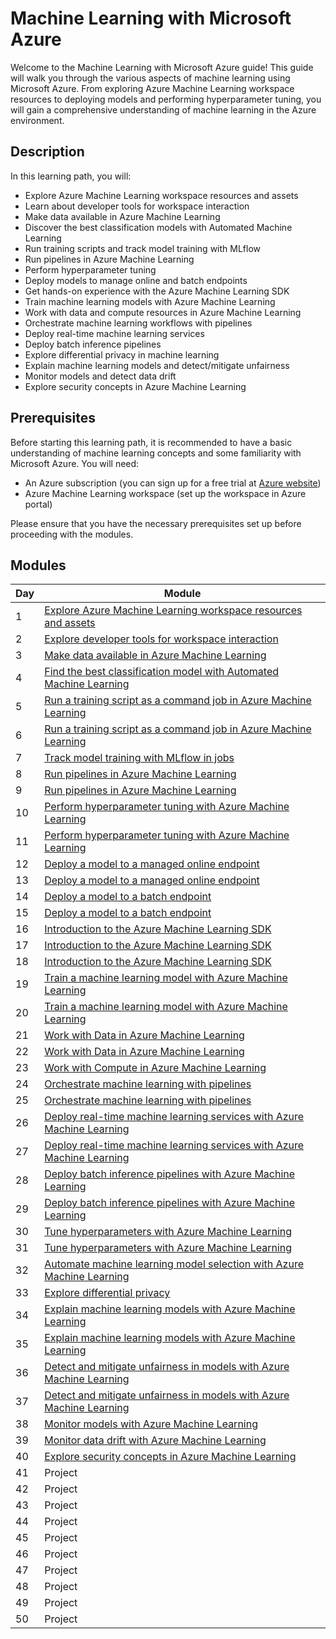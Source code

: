 # Machine Learning with Microsoft Azure

Welcome to the Machine Learning with Microsoft Azure guide! This guide will walk you through the various aspects of machine learning using Microsoft Azure. From exploring Azure Machine Learning workspace resources to deploying models and performing hyperparameter tuning, you will gain a comprehensive understanding of machine learning in the Azure environment.

## Description

In this learning path, you will:

- Explore Azure Machine Learning workspace resources and assets
- Learn about developer tools for workspace interaction
- Make data available in Azure Machine Learning
- Discover the best classification models with Automated Machine Learning
- Run training scripts and track model training with MLflow
- Run pipelines in Azure Machine Learning
- Perform hyperparameter tuning
- Deploy models to manage online and batch endpoints
- Get hands-on experience with the Azure Machine Learning SDK
- Train machine learning models with Azure Machine Learning
- Work with data and compute resources in Azure Machine Learning
- Orchestrate machine learning workflows with pipelines
- Deploy real-time machine learning services
- Deploy batch inference pipelines
- Explore differential privacy in machine learning
- Explain machine learning models and detect/mitigate unfairness
- Monitor models and detect data drift
- Explore security concepts in Azure Machine Learning

## Prerequisites

Before starting this learning path, it is recommended to have a basic understanding of machine learning concepts and some familiarity with Microsoft Azure. You will need:

- An Azure subscription (you can sign up for a free trial at [Azure website](https://azure.microsoft.com/))
- Azure Machine Learning workspace (set up the workspace in Azure portal)

Please ensure that you have the necessary prerequisites set up before proceeding with the modules.

## Modules

| Day | Module                                                      |
|-----|-------------------------------------------------------------|
| 1   | [Explore Azure Machine Learning workspace resources and assets](https://learn.microsoft.com/en-us/training/modules/explore-azure-machine-learning-workspace-resources-assets/?ns-enrollment-type=learningpath&ns-enrollment-id=learn.wwl.explore-azure-machine-learning-workspace) |
| 2   | [Explore developer tools for workspace interaction](https://learn.microsoft.com/en-us/training/modules/explore-developer-tools-for-workspace-interaction/?ns-enrollment-type=learningpath&ns-enrollment-id=learn.wwl.explore-azure-machine-learning-workspace) |
| 3   | [Make data available in Azure Machine Learning](https://learn.microsoft.com/en-us/training/modules/make-data-available-azure-machine-learning/?ns-enrollment-type=learningpath&ns-enrollment-id=learn.wwl.work-data-azure-machine-learning) |
| 4   | [Find the best classification model with Automated Machine Learning](https://learn.microsoft.com/en-us/training/modules/find-best-classification-model-automated-machine-learning/?ns-enrollment-type=learningpath&ns-enrollment-id=learn.wwl.automate-machine-learning-model-selection-azure-machine-learning) |
| 5   | [Run a training script as a command job in Azure Machine Learning](https://learn.microsoft.com/en-us/training/modules/run-training-script-command-job-azure-machine-learning/?ns-enrollment-type=learningpath&ns-enrollment-id=learn.wwl.train-models-scripts-azure-machine-learning) |
| 6  | [Run a training script as a command job in Azure Machine Learning](https://learn.microsoft.com/en-us/training/modules/run-training-script-command-job-azure-machine-learning/?ns-enrollment-type=learningpath&ns-enrollment-id=learn.wwl.train-models-scripts-azure-machine-learning) |
| 7  | [Track model training with MLflow in jobs](https://learn.microsoft.com/en-us/training/modules/train-models-training-mlflow-jobs/?ns-enrollment-type=learningpath&ns-enrollment-id=learn.wwl.train-models-scripts-azure-machine-learning) |
| 8  | [Run pipelines in Azure Machine Learning](https://learn.microsoft.com/en-us/training/modules/run-pipelines-azure-machine-learning/?ns-enrollment-type=learningpath&ns-enrollment-id=learn.wwl.use-azure-machine-learning-pipelines-for-automation) |
| 9  | [Run pipelines in Azure Machine Learning](https://learn.microsoft.com/en-us/training/modules/run-pipelines-azure-machine-learning/?ns-enrollment-type=learningpath&ns-enrollment-id=learn.wwl.use-azure-machine-learning-pipelines-for-automation) |
| 10  | [Perform hyperparameter tuning with Azure Machine Learning](https://learn.microsoft.com/en-us/training/modules/perform-hyperparameter-tuning-azure-machine-learning-pipelines/?ns-enrollment-type=learningpath&ns-enrollment-id=learn.wwl.use-azure-machine-learning-pipelines-for-automation) |
| 11  | [Perform hyperparameter tuning with Azure Machine Learning](https://learn.microsoft.com/en-us/training/modules/perform-hyperparameter-tuning-azure-machine-learning-pipelines/?ns-enrollment-type=learningpath&ns-enrollment-id=learn.wwl.use-azure-machine-learning-pipelines-for-automation) |
| 12  | [Deploy a model to a managed online endpoint](https://learn.microsoft.com/en-us/training/modules/deploy-model-managed-online-endpoint/?ns-enrollment-type=learningpath&ns-enrollment-id=learn.wwl.deploy-consume-models-azure-machine-learning) |
| 13  | [Deploy a model to a managed online endpoint](https://learn.microsoft.com/en-us/training/modules/deploy-model-managed-online-endpoint/?ns-enrollment-type=learningpath&ns-enrollment-id=learn.wwl.deploy-consume-models-azure-machine-learning) |
| 14  | [Deploy a model to a batch endpoint](https://learn.microsoft.com/en-us/training/modules/deploy-model-batch-endpoint/?ns-enrollment-type=learningpath&ns-enrollment-id=learn.wwl.deploy-consume-models-azure-machine-learning) |
| 15  | [Deploy a model to a batch endpoint](https://learn.microsoft.com/en-us/training/modules/deploy-model-batch-endpoint/?ns-enrollment-type=learningpath&ns-enrollment-id=learn.wwl.deploy-consume-models-azure-machine-learning) |
| 16  | [Introduction to the Azure Machine Learning SDK](https://learn.microsoft.com/en-us/training/modules/intro-to-azure-machine-learning-service/?ns-enrollment-type=learningpath&ns-enrollment-id=learn.data-ai.build-ai-solutions-with-azure-ml-service) |
| 17  | [Introduction to the Azure Machine Learning SDK](https://learn.microsoft.com/en-us/training/modules/intro-to-azure-machine-learning-service/?ns-enrollment-type=learningpath&ns-enrollment-id=learn.data-ai.build-ai-solutions-with-azure-ml-service) |
| 18  | [Introduction to the Azure Machine Learning SDK](https://learn.microsoft.com/en-us/training/modules/intro-to-azure-machine-learning-service/?ns-enrollment-type=learningpath&ns-enrollment-id=learn.data-ai.build-ai-solutions-with-azure-ml-service) |
| 19  | [Train a machine learning model with Azure Machine Learning](https://learn.microsoft.com/en-us/training/modules/train-local-model-with-azure-mls/?ns-enrollment-type=learningpath&ns-enrollment-id=learn.data-ai.build-ai-solutions-with-azure-ml-service) |
| 20  | [Train a machine learning model with Azure Machine Learning](https://learn.microsoft.com/en-us/training/modules/train-local-model-with-azure-mls/?ns-enrollment-type=learningpath&ns-enrollment-id=learn.data-ai.build-ai-solutions-with-azure-ml-service) |
| 21  | [Work with Data in Azure Machine Learning](https://learn.microsoft.com/en-us/training/modules/work-with-data-in-aml/?ns-enrollment-type=learningpath&ns-enrollment-id=learn.data-ai.build-ai-solutions-with-azure-ml-service) |
| 22  | [Work with Data in Azure Machine Learning](https://learn.microsoft.com/en-us/training/modules/work-with-data-in-aml/?ns-enrollment-type=learningpath&ns-enrollment-id=learn.data-ai.build-ai-solutions-with-azure-ml-service) |
| 23  | [Work with Compute in Azure Machine Learning](https://learn.microsoft.com/en-us/training/modules/use-compute-contexts-in-aml/?ns-enrollment-type=learningpath&ns-enrollment-id=learn.data-ai.build-ai-solutions-with-azure-ml-service) |
| 24  | [Orchestrate machine learning with pipelines](https://learn.microsoft.com/en-us/training/modules/create-pipelines-in-aml/?ns-enrollment-type=learningpath&ns-enrollment-id=learn.data-ai.build-ai-solutions-with-azure-ml-service) |
| 25  | [Orchestrate machine learning with pipelines](https://learn.microsoft.com/en-us/training/modules/create-pipelines-in-aml/?ns-enrollment-type=learningpath&ns-enrollment-id=learn.data-ai.build-ai-solutions-with-azure-ml-service) |
| 26  | [Deploy real-time machine learning services with Azure Machine Learning](https://learn.microsoft.com/en-us/training/modules/register-and-deploy-model-with-amls/?ns-enrollment-type=learningpath&ns-enrollment-id=learn.data-ai.build-ai-solutions-with-azure-ml-service) |
| 27  | [Deploy real-time machine learning services with Azure Machine Learning](https://learn.microsoft.com/en-us/training/modules/register-and-deploy-model-with-amls/?ns-enrollment-type=learningpath&ns-enrollment-id=learn.data-ai.build-ai-solutions-with-azure-ml-service) |
| 28  | [Deploy batch inference pipelines with Azure Machine Learning](https://learn.microsoft.com/en-us/training/modules/deploy-batch-inference-pipelines-with-azure-machine-learning/?ns-enrollment-type=learningpath&ns-enrollment-id=learn.data-ai.build-ai-solutions-with-azure-ml-service) |
| 29  | [Deploy batch inference pipelines with Azure Machine Learning](https://learn.microsoft.com/en-us/training/modules/deploy-batch-inference-pipelines-with-azure-machine-learning/?ns-enrollment-type=learningpath&ns-enrollment-id=learn.data-ai.build-ai-solutions-with-azure-ml-service) |
| 30  | [Tune hyperparameters with Azure Machine Learning](https://learn.microsoft.com/en-us/training/modules/tune-hyperparameters-with-azure-machine-learning/?ns-enrollment-type=learningpath&ns-enrollment-id=learn.data-ai.build-ai-solutions-with-azure-ml-service) |
| 31  | [Tune hyperparameters with Azure Machine Learning](https://learn.microsoft.com/en-us/training/modules/tune-hyperparameters-with-azure-machine-learning/?ns-enrollment-type=learningpath&ns-enrollment-id=learn.data-ai.build-ai-solutions-with-azure-ml-service) |
| 32  | [Automate machine learning model selection with Azure Machine Learning](https://learn.microsoft.com/en-us/training/modules/automate-model-selection-with-azure-automl/?ns-enrollment-type=learningpath&ns-enrollment-id=learn.data-ai.build-ai-solutions-with-azure-ml-service) |
| 33  | [Explore differential privacy](https://learn.microsoft.com/en-us/training/modules/explore-differential-privacy/?ns-enrollment-type=learningpath&ns-enrollment-id=learn.data-ai.build-ai-solutions-with-azure-ml-service) |
| 34  | [Explain machine learning models with Azure Machine Learning](https://learn.microsoft.com/en-us/training/modules/explain-machine-learning-models-with-azure-machine-learning/?ns-enrollment-type=learningpath&ns-enrollment-id=learn.data-ai.build-ai-solutions-with-azure-ml-service) |
| 35  | [Explain machine learning models with Azure Machine Learning](https://learn.microsoft.com/en-us/training/modules/explain-machine-learning-models-with-azure-machine-learning/?ns-enrollment-type=learningpath&ns-enrollment-id=learn.data-ai.build-ai-solutions-with-azure-ml-service) |
| 36  | [Detect and mitigate unfairness in models with Azure Machine Learning](https://learn.microsoft.com/en-us/training/modules/detect-mitigate-unfairness-models-with-azure-machine-learning/?ns-enrollment-type=learningpath&ns-enrollment-id=learn.data-ai.build-ai-solutions-with-azure-ml-service) |
| 37  | [Detect and mitigate unfairness in models with Azure Machine Learning](https://learn.microsoft.com/en-us/training/modules/detect-mitigate-unfairness-models-with-azure-machine-learning/?ns-enrollment-type=learningpath&ns-enrollment-id=learn.data-ai.build-ai-solutions-with-azure-ml-service) |
| 38  | [Monitor models with Azure Machine Learning](https://learn.microsoft.com/en-us/training/modules/monitor-models-with-azure-machine-learning/?ns-enrollment-type=learningpath&ns-enrollment-id=learn.data-ai.build-ai-solutions-with-azure-ml-service) |
| 39  | [Monitor data drift with Azure Machine Learning](https://learn.microsoft.com/en-us/training/modules/monitor-data-drift-with-azure-machine-learning/?ns-enrollment-type=learningpath&ns-enrollment-id=learn.data-ai.build-ai-solutions-with-azure-ml-service) |
| 40  | [Explore security concepts in Azure Machine Learning](https://learn.microsoft.com/en-us/training/modules/azure-machine-learning-security/?ns-enrollment-type=learningpath&ns-enrollment-id=learn.data-ai.build-ai-solutions-with-azure-ml-service) |
| 41  | Project                    |
| 42  | Project                    |
| 43  | Project                    |
| 44  | Project                    |
| 45  | Project                    |
| 46  | Project                    |
| 47  | Project                    |
| 48  | Project                    |
| 49  | Project                    |
| 50  | Project                    |
